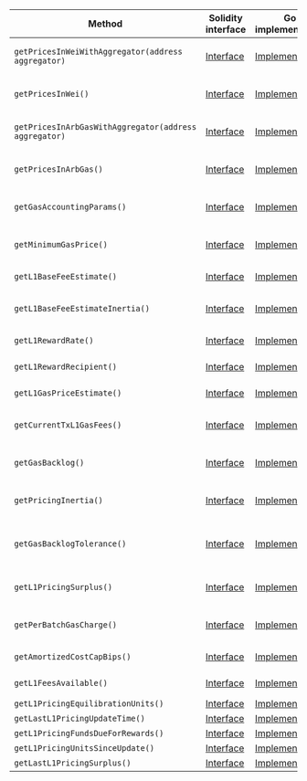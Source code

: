 <table>
    <thead>
      <tr>
        <th>Method</th>
        <th>Solidity interface</th>
        <th>Go implementation</th>
        <th>Description</th>
      </tr>
    </thead>
    <tbody>
      <tr>
            <td><code>getPricesInWeiWithAggregator(address aggregator)</code></td>
            <td><a href="https://github.com/OffchainLabs/nitro-contracts/blob/9a6bfad2363322099d399698751551ff044c7a72/src/precompiles/ArbGasInfo.sol#L22" target="_blank">Interface</a></td>
            <td><a href="https://github.com/OffchainLabs/nitro/blob/v2.2.5/precompiles/ArbGasInfo.go#L26" target="_blank">Implementation</a></td>
            <td>GetPricesInWeiWithAggregator gets  prices in wei when using the provided aggregator</td>
          </tr><tr>
            <td><code>getPricesInWei()</code></td>
            <td><a href="https://github.com/OffchainLabs/nitro-contracts/blob/9a6bfad2363322099d399698751551ff044c7a72/src/precompiles/ArbGasInfo.sol#L44" target="_blank">Interface</a></td>
            <td><a href="https://github.com/OffchainLabs/nitro/blob/v2.2.5/precompiles/ArbGasInfo.go#L91" target="_blank">Implementation</a></td>
            <td>GetPricesInWei gets prices in wei when using the caller's preferred aggregator</td>
          </tr><tr>
            <td><code>getPricesInArbGasWithAggregator(address aggregator)</code></td>
            <td><a href="https://github.com/OffchainLabs/nitro-contracts/blob/9a6bfad2363322099d399698751551ff044c7a72/src/precompiles/ArbGasInfo.sol#L58" target="_blank">Interface</a></td>
            <td><a href="https://github.com/OffchainLabs/nitro/blob/v2.2.5/precompiles/ArbGasInfo.go#L96" target="_blank">Implementation</a></td>
            <td>GetPricesInArbGasWithAggregator gets prices in ArbGas when using the provided aggregator</td>
          </tr><tr>
            <td><code>getPricesInArbGas()</code></td>
            <td><a href="https://github.com/OffchainLabs/nitro-contracts/blob/9a6bfad2363322099d399698751551ff044c7a72/src/precompiles/ArbGasInfo.sol#L69" target="_blank">Interface</a></td>
            <td><a href="https://github.com/OffchainLabs/nitro/blob/v2.2.5/precompiles/ArbGasInfo.go#L138" target="_blank">Implementation</a></td>
            <td>GetPricesInArbGas gets prices in ArbGas when using the caller's preferred aggregator</td>
          </tr><tr>
            <td><code>getGasAccountingParams()</code></td>
            <td><a href="https://github.com/OffchainLabs/nitro-contracts/blob/9a6bfad2363322099d399698751551ff044c7a72/src/precompiles/ArbGasInfo.sol#L80" target="_blank">Interface</a></td>
            <td><a href="https://github.com/OffchainLabs/nitro/blob/v2.2.5/precompiles/ArbGasInfo.go#L143" target="_blank">Implementation</a></td>
            <td>GetGasAccountingParams gets the rollup's speed limit, pool size, and tx gas limit</td>
          </tr><tr>
            <td><code>getMinimumGasPrice()</code></td>
            <td><a href="https://github.com/OffchainLabs/nitro-contracts/blob/9a6bfad2363322099d399698751551ff044c7a72/src/precompiles/ArbGasInfo.sol#L90" target="_blank">Interface</a></td>
            <td><a href="https://github.com/OffchainLabs/nitro/blob/v2.2.5/precompiles/ArbGasInfo.go#L151" target="_blank">Implementation</a></td>
            <td>GetMinimumGasPrice gets the minimum gas price needed for a transaction to succeed</td>
          </tr><tr>
            <td><code>getL1BaseFeeEstimate()</code></td>
            <td><a href="https://github.com/OffchainLabs/nitro-contracts/blob/9a6bfad2363322099d399698751551ff044c7a72/src/precompiles/ArbGasInfo.sol#L93" target="_blank">Interface</a></td>
            <td><a href="https://github.com/OffchainLabs/nitro/blob/v2.2.5/precompiles/ArbGasInfo.go#L156" target="_blank">Implementation</a></td>
            <td>GetL1BaseFeeEstimate gets the current estimate of the L1 basefee</td>
          </tr><tr>
            <td><code>getL1BaseFeeEstimateInertia()</code></td>
            <td><a href="https://github.com/OffchainLabs/nitro-contracts/blob/9a6bfad2363322099d399698751551ff044c7a72/src/precompiles/ArbGasInfo.sol#L96" target="_blank">Interface</a></td>
            <td><a href="https://github.com/OffchainLabs/nitro/blob/v2.2.5/precompiles/ArbGasInfo.go#L161" target="_blank">Implementation</a></td>
            <td>GetL1BaseFeeEstimateInertia gets how slowly ArbOS updates its estimate of the L1 basefee</td>
          </tr><tr>
            <td><code>getL1RewardRate()</code></td>
            <td><a href="https://github.com/OffchainLabs/nitro-contracts/blob/9a6bfad2363322099d399698751551ff044c7a72/src/precompiles/ArbGasInfo.sol#L100" target="_blank">Interface</a></td>
            <td><a href="https://github.com/OffchainLabs/nitro/blob/v2.2.5/precompiles/ArbGasInfo.go#L166" target="_blank">Implementation</a></td>
            <td>GetL1RewardRate gets the L1 pricer reward rate</td>
          </tr><tr>
            <td><code>getL1RewardRecipient()</code></td>
            <td><a href="https://github.com/OffchainLabs/nitro-contracts/blob/9a6bfad2363322099d399698751551ff044c7a72/src/precompiles/ArbGasInfo.sol#L104" target="_blank">Interface</a></td>
            <td><a href="https://github.com/OffchainLabs/nitro/blob/v2.2.5/precompiles/ArbGasInfo.go#L171" target="_blank">Implementation</a></td>
            <td>GetL1RewardRecipient gets the L1 pricer reward recipient</td>
          </tr><tr>
            <td><code>getL1GasPriceEstimate()</code></td>
            <td><a href="https://github.com/OffchainLabs/nitro-contracts/blob/9a6bfad2363322099d399698751551ff044c7a72/src/precompiles/ArbGasInfo.sol#L107" target="_blank">Interface</a></td>
            <td><a href="https://github.com/OffchainLabs/nitro/blob/v2.2.5/precompiles/ArbGasInfo.go#L176" target="_blank">Implementation</a></td>
            <td>GetL1GasPriceEstimate gets the current estimate of the L1 basefee</td>
          </tr><tr>
            <td><code>getCurrentTxL1GasFees()</code></td>
            <td><a href="https://github.com/OffchainLabs/nitro-contracts/blob/9a6bfad2363322099d399698751551ff044c7a72/src/precompiles/ArbGasInfo.sol#L110" target="_blank">Interface</a></td>
            <td><a href="https://github.com/OffchainLabs/nitro/blob/v2.2.5/precompiles/ArbGasInfo.go#L181" target="_blank">Implementation</a></td>
            <td>GetCurrentTxL1GasFees gets the fee paid to the aggregator for posting this tx</td>
          </tr><tr>
            <td><code>getGasBacklog()</code></td>
            <td><a href="https://github.com/OffchainLabs/nitro-contracts/blob/9a6bfad2363322099d399698751551ff044c7a72/src/precompiles/ArbGasInfo.sol#L113" target="_blank">Interface</a></td>
            <td><a href="https://github.com/OffchainLabs/nitro/blob/v2.2.5/precompiles/ArbGasInfo.go#L186" target="_blank">Implementation</a></td>
            <td>GetGasBacklog gets the backlogged amount of gas burnt in excess of the speed limit</td>
          </tr><tr>
            <td><code>getPricingInertia()</code></td>
            <td><a href="https://github.com/OffchainLabs/nitro-contracts/blob/9a6bfad2363322099d399698751551ff044c7a72/src/precompiles/ArbGasInfo.sol#L116" target="_blank">Interface</a></td>
            <td><a href="https://github.com/OffchainLabs/nitro/blob/v2.2.5/precompiles/ArbGasInfo.go#L191" target="_blank">Implementation</a></td>
            <td>GetPricingInertia gets the L2 basefee in response to backlogged gas</td>
          </tr><tr>
            <td><code>getGasBacklogTolerance()</code></td>
            <td><a href="https://github.com/OffchainLabs/nitro-contracts/blob/9a6bfad2363322099d399698751551ff044c7a72/src/precompiles/ArbGasInfo.sol#L119" target="_blank">Interface</a></td>
            <td><a href="https://github.com/OffchainLabs/nitro/blob/v2.2.5/precompiles/ArbGasInfo.go#L196" target="_blank">Implementation</a></td>
            <td>GetGasBacklogTolerance gets the forgivable amount of backlogged gas ArbOS will ignore when raising the basefee</td>
          </tr><tr>
            <td><code>getL1PricingSurplus()</code></td>
            <td><a href="https://github.com/OffchainLabs/nitro-contracts/blob/9a6bfad2363322099d399698751551ff044c7a72/src/precompiles/ArbGasInfo.sol#L122" target="_blank">Interface</a></td>
            <td><a href="https://github.com/OffchainLabs/nitro/blob/v2.2.5/precompiles/ArbGasInfo.go#L200" target="_blank">Implementation</a></td>
            <td>Returns the surplus of funds for L1 batch posting payments (may be negative)</td>
          </tr><tr>
            <td><code>getPerBatchGasCharge()</code></td>
            <td><a href="https://github.com/OffchainLabs/nitro-contracts/blob/9a6bfad2363322099d399698751551ff044c7a72/src/precompiles/ArbGasInfo.sol#L125" target="_blank">Interface</a></td>
            <td><a href="https://github.com/OffchainLabs/nitro/blob/v2.2.5/precompiles/ArbGasInfo.go#L236" target="_blank">Implementation</a></td>
            <td>Returns the base charge (in L1 gas) attributed to each data batch in the calldata pricer</td>
          </tr><tr>
            <td><code>getAmortizedCostCapBips()</code></td>
            <td><a href="https://github.com/OffchainLabs/nitro-contracts/blob/9a6bfad2363322099d399698751551ff044c7a72/src/precompiles/ArbGasInfo.sol#L128" target="_blank">Interface</a></td>
            <td><a href="https://github.com/OffchainLabs/nitro/blob/v2.2.5/precompiles/ArbGasInfo.go#L240" target="_blank">Implementation</a></td>
            <td>Returns the cost amortization cap in basis points</td>
          </tr><tr>
            <td><code>getL1FeesAvailable()</code></td>
            <td><a href="https://github.com/OffchainLabs/nitro-contracts/blob/9a6bfad2363322099d399698751551ff044c7a72/src/precompiles/ArbGasInfo.sol#L131" target="_blank">Interface</a></td>
            <td><a href="https://github.com/OffchainLabs/nitro/blob/v2.2.5/precompiles/ArbGasInfo.go#L244" target="_blank">Implementation</a></td>
            <td>Returns the available funds from L1 fees</td>
          </tr><tr>
            <td><code>getL1PricingEquilibrationUnits()</code></td>
            <td><a href="https://github.com/OffchainLabs/nitro-contracts/blob/9a6bfad2363322099d399698751551ff044c7a72/src/precompiles/ArbGasInfo.sol#L135" target="_blank">Interface</a></td>
            <td><a href="https://github.com/OffchainLabs/nitro/blob/v2.2.5/precompiles/ArbGasInfo.go#L248" target="_blank">Implementation</a></td>
            <td></td>
          </tr><tr>
            <td><code>getLastL1PricingUpdateTime()</code></td>
            <td><a href="https://github.com/OffchainLabs/nitro-contracts/blob/9a6bfad2363322099d399698751551ff044c7a72/src/precompiles/ArbGasInfo.sol#L139" target="_blank">Interface</a></td>
            <td><a href="https://github.com/OffchainLabs/nitro/blob/v2.2.5/precompiles/ArbGasInfo.go#L252" target="_blank">Implementation</a></td>
            <td></td>
          </tr><tr>
            <td><code>getL1PricingFundsDueForRewards()</code></td>
            <td><a href="https://github.com/OffchainLabs/nitro-contracts/blob/9a6bfad2363322099d399698751551ff044c7a72/src/precompiles/ArbGasInfo.sol#L143" target="_blank">Interface</a></td>
            <td><a href="https://github.com/OffchainLabs/nitro/blob/v2.2.5/precompiles/ArbGasInfo.go#L256" target="_blank">Implementation</a></td>
            <td></td>
          </tr><tr>
            <td><code>getL1PricingUnitsSinceUpdate()</code></td>
            <td><a href="https://github.com/OffchainLabs/nitro-contracts/blob/9a6bfad2363322099d399698751551ff044c7a72/src/precompiles/ArbGasInfo.sol#L147" target="_blank">Interface</a></td>
            <td><a href="https://github.com/OffchainLabs/nitro/blob/v2.2.5/precompiles/ArbGasInfo.go#L260" target="_blank">Implementation</a></td>
            <td></td>
          </tr><tr>
            <td><code>getLastL1PricingSurplus()</code></td>
            <td><a href="https://github.com/OffchainLabs/nitro-contracts/blob/9a6bfad2363322099d399698751551ff044c7a72/src/precompiles/ArbGasInfo.sol#L151" target="_blank">Interface</a></td>
            <td><a href="https://github.com/OffchainLabs/nitro/blob/v2.2.5/precompiles/ArbGasInfo.go#L264" target="_blank">Implementation</a></td>
            <td></td>
          </tr>
    </tbody>
  </table>